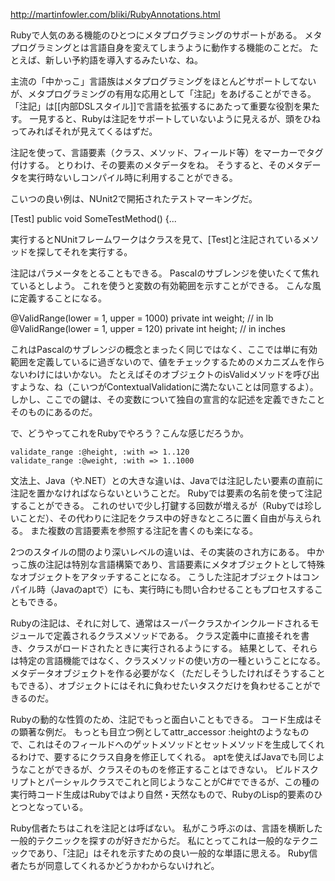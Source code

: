 http://martinfowler.com/bliki/RubyAnnotations.html

Rubyで人気のある機能のひとつにメタプログラミングのサポートがある。
メタプログラミングとは言語自身を変えてしまうように動作する機能のことだ。
たとえば、新しい予約語を導入するみたいな、ね。

主流の「中かっこ」言語族はメタプログラミングをほとんどサポートしてないが、メタプログラミングの有用な応用として「注記」をあげることができる。
「注記」は[[内部DSLスタイル]]で言語を拡張するにあたって重要な役割を果たす。
一見すると、Rubyは注記をサポートしていないように見えるが、頭をひねってみればそれが見えてくるはずだ。


注記を使って、言語要素（クラス、メソッド、フィールド等）をマーカーでタグ付けする。
とりわけ、その要素のメタデータをね。
そうすると、そのメタデータを実行時ないしコンパイル時に利用することができる。

こいつの良い例は、NUnit2で開拓されたテストマーキングだ。

 [Test] public void SomeTestMethod() {...

実行するとNUnitフレームワークはクラスを見て、[Test]と注記されているメソッドを探してそれを実行する。

注記はパラメータをとることもできる。
Pascalのサブレンジを使いたくて焦れているとしよう。
これを使うと変数の有効範囲を示すことができる。
こんな風に定義することになる。

 @ValidRange(lower = 1, upper = 1000)
  private int weight; // in lb
 @ValidRange(lower = 1, upper = 120)
  private int height; // in inches

これはPascalのサブレンジの概念とまったく同じではなく、ここでは単に有効範囲を定義しているに過ぎないので、値をチェックするためのメカニズムを作らないわけにはいかない。
たとえばそのオブジェクトのisValidメソッドを呼び出すような、ね（こいつがContextualValidationに満たないことは同意するよ）。
しかし、ここでの鍵は、その変数について独自の宣言的な記述を定義できたことそのものにあるのだ。

で、どうやってこれをRubyでやろう？こんな感じだろうか。

	validate_range :@height, :with => 1..120
	validate_range :@weight, :with => 1..1000

文法上、Java（や.NET）との大きな違いは、Javaでは注記したい要素の直前に注記を置かなければならないということだ。
Rubyでは要素の名前を使って注記することができる。
これのせいで少し打鍵する回数が増えるが（Rubyでは珍しいことだ）、その代わりに注記をクラス中の好きなところに置く自由が与えられる。
また複数の言語要素を参照する注記を書くのも楽になる。

2つのスタイルの間のより深いレベルの違いは、その実装のされ方にある。
中かっこ族の注記は特別な言語構築であり、言語要素にメタオブジェクトとして特殊なオブジェクトをアタッチすることになる。
こうした注記オブジェクトはコンパイル時（Javaのaptで）にも、実行時にも問い合わせることもプロセスすることもできる。

Rubyの注記は、それに対して、通常はスーパークラスかインクルードされるモジュールで定義されるクラスメソッドである。
クラス定義中に直接それを書き、クラスがロードされたときに実行されるようにする。
結果として、それらは特定の言語機能ではなく、クラスメソッドの使い方の一種ということになる。
メタデータオブジェクトを作る必要がなく（ただしそうしたければそうすることもできる）、オブジェクトにはそれに負わせたいタスクだけを負わせることができるのだ。

Rubyの動的な性質のため、注記でもっと面白いこともできる。
コード生成はその顕著な例だ。
もっとも目立つ例としてattr_accessor :heightのようなもので、これはそのフィールドへのゲットメソッドとセットメソッドを生成してくれるわけで、要するにクラス自身を修正してくれる。
aptを使えばJavaでも同じようなことができるが、クラスそのものを修正することはできない。
ビルドスクリプトとパーシャルクラスでこれと同じようなことがC#でできるが、この種の実行時コード生成はRubyではより自然・天然なもので、RubyのLisp的要素のひとつとなっている。

Ruby信者たちはこれを注記とは呼ばない。
私がこう呼ぶのは、言語を横断した一般的テクニックを探すのが好きだからだ。
私にとってこれは一般的なテクニックであり、「注記」はそれを示すための良い一般的な単語に思える。
Ruby信者たちが同意してくれるかどうかわからないけれど。
